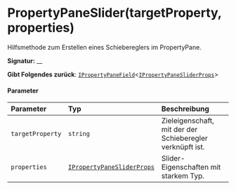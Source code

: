 # <a name="propertypaneslidertargetpropertyproperties"></a>PropertyPaneSlider(targetProperty,properties)




Hilfsmethode zum Erstellen eines Schiebereglers im PropertyPane.

**Signatur:** __

**Gibt Folgendes zurück**: [`IPropertyPaneField`](../sp-webpart-base/ipropertypanefield.md)<[`IPropertyPaneSliderProps`](../sp-webpart-base/ipropertypanesliderprops.md)>





#### <a name="parameters"></a>Parameter


| Parameter    | Typ    | Beschreibung |
|:-------------|:---------------|:------------|
| `targetProperty`    | `string` | Zieleigenschaft, mit der der Schieberegler verknüpft ist. |
| `properties`    | [`IPropertyPaneSliderProps`](../sp-webpart-base/ipropertypanesliderprops.md) | Slider-Eigenschaften mit starkem Typ. |


